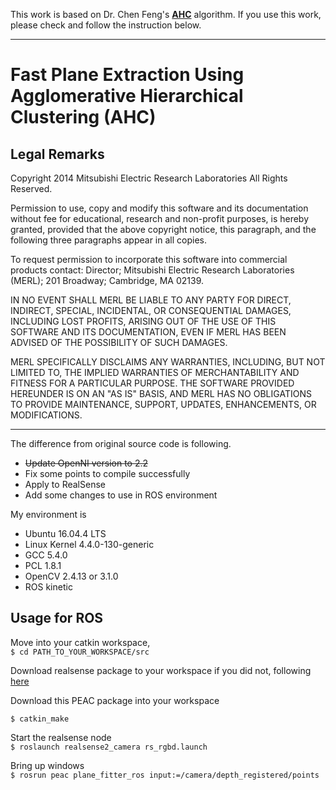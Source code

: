 This work is based on Dr. Chen Feng's **[AHC]** algorithm. If you use this work, please check and follow the instruction below.

---------------
[AHC]: http://www.merl.com/research/?research=license-request&sw=PEAC

Fast Plane Extraction Using Agglomerative Hierarchical Clustering (AHC)
=======================================================================

Legal Remarks
-------------
Copyright 2014 Mitsubishi Electric Research Laboratories All
Rights Reserved.

Permission to use, copy and modify this software and its
documentation without fee for educational, research and non-profit
purposes, is hereby granted, provided that the above copyright
notice, this paragraph, and the following three paragraphs appear
in all copies.

To request permission to incorporate this software into commercial
products contact: Director; Mitsubishi Electric Research
Laboratories (MERL); 201 Broadway; Cambridge, MA 02139.

IN NO EVENT SHALL MERL BE LIABLE TO ANY PARTY FOR DIRECT,
INDIRECT, SPECIAL, INCIDENTAL, OR CONSEQUENTIAL DAMAGES, INCLUDING
LOST PROFITS, ARISING OUT OF THE USE OF THIS SOFTWARE AND ITS
DOCUMENTATION, EVEN IF MERL HAS BEEN ADVISED OF THE POSSIBILITY OF
SUCH DAMAGES.

MERL SPECIFICALLY DISCLAIMS ANY WARRANTIES, INCLUDING, BUT NOT
LIMITED TO, THE IMPLIED WARRANTIES OF MERCHANTABILITY AND FITNESS
FOR A PARTICULAR PURPOSE. THE SOFTWARE PROVIDED HEREUNDER IS ON AN
"AS IS" BASIS, AND MERL HAS NO OBLIGATIONS TO PROVIDE MAINTENANCE,
SUPPORT, UPDATES, ENHANCEMENTS, OR MODIFICATIONS.

-------------
The difference from original source code is following.
- ~~Update OpenNI version to 2.2~~
- Fix some points to compile successfully
- Apply to RealSense
- Add some changes to use in ROS environment

My environment is 
- Ubuntu 16.04.4 LTS
- Linux Kernel 4.4.0-130-generic
- GCC 5.4.0
- PCL 1.8.1
- OpenCV 2.4.13 or 3.1.0
- ROS kinetic

Usage for ROS
-------------
Move into your catkin workspace,  
`$ cd PATH_TO_YOUR_WORKSPACE/src`

Download realsense package to your workspace if you did not, following [here](https://github.com/intel-ros/realsense)

Download this PEAC package into your workspace


`$ catkin_make`

Start the realsense node  
`$ roslaunch realsense2_camera rs_rgbd.launch`

Bring up windows  
`$ rosrun peac plane_fitter_ros input:=/camera/depth_registered/points`